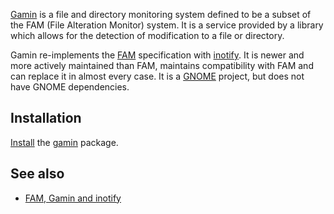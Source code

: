 [Gamin](https://en.wikipedia.org/wiki/Gamin "wikipedia:Gamin") is a file and directory monitoring system defined to be a subset of the FAM (File Alteration Monitor) system. It is a service provided by a library which allows for the detection of modification to a file or directory.

Gamin re-implements the [FAM](/index.php/FAM "FAM") specification with [inotify](https://en.wikipedia.org/wiki/inotify "wikipedia:inotify"). It is newer and more actively maintained than FAM, maintains compatibility with FAM and can replace it in almost every case. It is a [GNOME](/index.php/GNOME "GNOME") project, but does not have GNOME dependencies.

## Installation

[Install](/index.php/Install "Install") the [gamin](https://www.archlinux.org/packages/?name=gamin) package.

## See also

*   [FAM, Gamin and inotify](http://www.noah.org/wiki/FAM,_Gamin,_inotify)